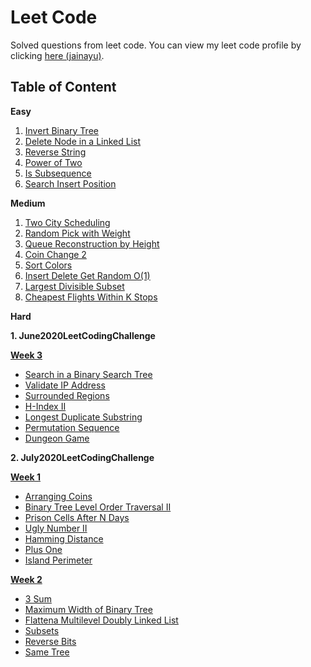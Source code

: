 # Leet Code
Solved questions from leet code. You can view my leet code profile by clicking [here (jainayu)](https://leetcode.com/jainayu/).

## Table of Content

**Easy**

1. [Invert Binary Tree](https://github.com/jainayu/Leet-Code/blob/master/June2020LeetCodingChallenge/Week%201:%20June%201st%E2%80%93June%207th/InvertBinaryTree.cpp "InvertBinaryTree.cpp") 
2. [Delete Node in a Linked List](https://github.com/jainayu/Leet-Code/blob/master/June2020LeetCodingChallenge/Week%201:%20June%201st%E2%80%93June%207th/DeleteNodeinaLinkedList.cpp "DeleteNodeinaLinkedList.cpp")
3. [Reverse String](https://github.com/jainayu/Leet-Code/blob/master/June2020LeetCodingChallenge/Week%201:%20June%201st%E2%80%93June%207th/ReverseString.cpp "ReverseString.cpp")
4. [Power of Two](https://github.com/jainayu/Leet-Code/blob/master/June2020LeetCodingChallenge/Week%202:%20June%208th%E2%80%93June%2014th/PowerofTwo.cpp "PowerofTwo.cpp")
5. [Is Subsequence](https://github.com/jainayu/Leet-Code/blob/master/June2020LeetCodingChallenge/Week%202:%20June%208th%E2%80%93June%2014th/IsSubsequence.cpp "IsSubsequence.cpp")
6. [Search Insert Position](https://github.com/jainayu/Leet-Code/blob/master/June2020LeetCodingChallenge/Week%202:%20June%208th%E2%80%93June%2014th/SearchInsertPosition.cpp "SearchInsertPosition.cpp")

**Medium**
1. [Two City Scheduling](https://github.com/jainayu/Leet-Code/blob/master/June2020LeetCodingChallenge/Week%201:%20June%201st%E2%80%93June%207th/TwoCityScheduling.cpp "TwoCityScheduling.cpp")
2. [Random Pick with Weight](https://github.com/jainayu/Leet-Code/blob/master/June2020LeetCodingChallenge/Week%201:%20June%201st%E2%80%93June%207th/RandomPickwithWeight.cpp "RandomPickwithWeight.cpp")
3. [Queue Reconstruction by Height](https://github.com/jainayu/Leet-Code/blob/master/June2020LeetCodingChallenge/Week%201:%20June%201st%E2%80%93June%207th/QueueReconstructionbyHeight.cpp "QueueReconstructionbyHeight.cpp")
4. [Coin Change 2](https://github.com/jainayu/Leet-Code/blob/master/June2020LeetCodingChallenge/Week%201:%20June%201st%E2%80%93June%207th/CoinChange2.cpp "CoinChange2.cpp")
5. [Sort Colors](https://github.com/jainayu/Leet-Code/blob/master/June2020LeetCodingChallenge/Week%202:%20June%208th%E2%80%93June%2014th/SortColors.cpp)
6. [Insert Delete Get Random O(1)](https://github.com/jainayu/Leet-Code/blob/master/June2020LeetCodingChallenge/Week%202:%20June%208th%E2%80%93June%2014th/InsertDeleteGetRandomO(1).java "InsertDeleteGetRandomO(1).java")
7. [Largest Divisible Subset](https://github.com/jainayu/Leet-Code/blob/master/June2020LeetCodingChallenge/Week%202:%20June%208th%E2%80%93June%2014th/LargestDivisibleSubset.cpp "LargestDivisibleSubset.cpp")
8. [Cheapest Flights Within K Stops](https://github.com/jainayu/Leet-Code/blob/master/June2020LeetCodingChallenge/Week%202:%20June%208th%E2%80%93June%2014th/CheapestFlightsWithinKStops.cpp "CheapestFlightsWithinKStops.cpp")

**Hard**

**1. June2020LeetCodingChallenge**

**[Week 3](https://github.com/jainayu/Leet-Code/tree/master/June2020LeetCodingChallenge/Week%203:%20June%2015th%E2%80%93June%2021st)**
  - [Search in a Binary Search Tree](https://github.com/jainayu/Leet-Code/blob/master/June2020LeetCodingChallenge/Week%203:%20June%2015th%E2%80%93June%2021st/SearchinaBinarySearchTree.cpp "SearchinaBinarySearchTree.cpp")
  - [Validate IP Address](https://github.com/jainayu/Leet-Code/blob/master/June2020LeetCodingChallenge/Week%203:%20June%2015th%E2%80%93June%2021st/ValidateIPAddress.cpp)
  - [Surrounded Regions](https://github.com/jainayu/Leet-Code/blob/master/June2020LeetCodingChallenge/Week%203:%20June%2015th%E2%80%93June%2021st/SurroundedRegions.cpp)
  - [H-Index II](https://github.com/jainayu/Leet-Code/blob/master/June2020LeetCodingChallenge/Week%203:%20June%2015th%E2%80%93June%2021st/H-IndexII.cpp)
  - [Longest Duplicate Substring](https://github.com/jainayu/Leet-Code/blob/master/June2020LeetCodingChallenge/Week%203:%20June%2015th%E2%80%93June%2021st/LongestDuplicateSubstring.cpp "LongestDuplicateSubstring.cpp")
  - [Permutation Sequence](https://github.com/jainayu/Leet-Code/blob/master/June2020LeetCodingChallenge/Week%203:%20June%2015th%E2%80%93June%2021st/PermutationSequence.cpp "PermutationSequence.cpp")
  - [Dungeon Game](https://github.com/jainayu/Leet-Code/blob/master/June2020LeetCodingChallenge/Week%203:%20June%2015th%E2%80%93June%2021st/DungeonGame.cpp "DungeonGame.cpp")

**2. July2020LeetCodingChallenge**

**[Week 1](https://github.com/jainayu/Leet-Code/tree/master/July2020LeetCodingChallenge/Week%201:%20July%201st%20-%20July%207th)**
  - [Arranging Coins](https://github.com/jainayu/Leet-Code/blob/master/July2020LeetCodingChallenge/Week%201:%20July%201st%20-%20July%207th/ArrangingCoins.cpp "ArrangingCoins.cpp")
  - [Binary Tree Level Order Traversal II](https://github.com/jainayu/Leet-Code/blob/master/July2020LeetCodingChallenge/Week%201:%20July%201st%20-%20July%207th/BinaryTreeLevelOrderTraversalII.cpp "BinaryTreeLevelOrderTraversalII.cpp")
  - [Prison Cells After N Days](https://github.com/jainayu/Leet-Code/blob/master/July2020LeetCodingChallenge/Week%201:%20July%201st%20-%20July%207th/PrisonCellsAfterNDays.cpp "PrisonCellsAfterNDays.cpp")
  - [Ugly Number II](https://github.com/jainayu/Leet-Code/blob/master/July2020LeetCodingChallenge/Week%201:%20July%201st%20-%20July%207th/UglyNumberII.cpp "UglyNumberII.cpp")
  - [Hamming Distance](https://github.com/jainayu/Leet-Code/blob/master/July2020LeetCodingChallenge/Week%201:%20July%201st%20-%20July%207th/HammingDistance.cpp "HammingDistance.cpp")
  - [Plus One](https://github.com/jainayu/Leet-Code/blob/master/July2020LeetCodingChallenge/Week%201:%20July%201st%20-%20July%207th/PlusOne.cpp "PlusOne.cpp")
  - [Island Perimeter](https://github.com/jainayu/Leet-Code/blob/master/July2020LeetCodingChallenge/Week%201:%20July%201st%20-%20July%207th/IslandPerimeter.cpp "IslandPerimeter.cpp")
  
**[Week 2](https://github.com/jainayu/Leet-Code/tree/master/July2020LeetCodingChallenge/Week%202:%20July%208th%20-%20July%2014th)**
  - [3 Sum](https://github.com/jainayu/Leet-Code/blob/master/July2020LeetCodingChallenge/Week%202:%20July%208th%20-%20July%2014th/3Sum.cpp "3Sum.cpp")
  - [Maximum Width of Binary Tree](https://github.com/jainayu/Leet-Code/blob/master/July2020LeetCodingChallenge/Week%202:%20July%208th%20-%20July%2014th/MaximumWidthofBinaryTree.cpp "MaximumWidthofBinaryTree.cpp")
  - [Flattena Multilevel Doubly Linked List](https://github.com/jainayu/Leet-Code/blob/master/July2020LeetCodingChallenge/Week%202:%20July%208th%20-%20July%2014th/FlattenaMultilevelDoublyLinkedList.cpp "FlattenaMultilevelDoublyLinkedList.cpp")
  - [Subsets](https://github.com/jainayu/Leet-Code/blob/master/July2020LeetCodingChallenge/Week%202:%20July%208th%20-%20July%2014th/Subsets.cpp "Subsets.cpp")
  - [Reverse Bits](https://github.com/jainayu/Leet-Code/blob/master/July2020LeetCodingChallenge/Week%202:%20July%208th%20-%20July%2014th/ReverseBits.cpp "ReverseBits.cpp")
  - [Same Tree](https://github.com/jainayu/Leet-Code/blob/master/July2020LeetCodingChallenge/Week%202:%20July%208th%20-%20July%2014th/SameTree.cpp "SameTree.cpp")
    
